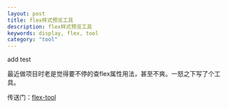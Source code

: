 ```yaml
---
layout: post
title: flex样式预览工具
description: flex样式预览工具
keywords: display, flex, tool
category: "tool"
---
```


add test

最近做项目时老是觉得要不停的查flex属性用法，甚至不爽。一怒之下写了个工具。

传送门：<a href="/demo/flex-too.html" target="_blank">flex-tool</a>
